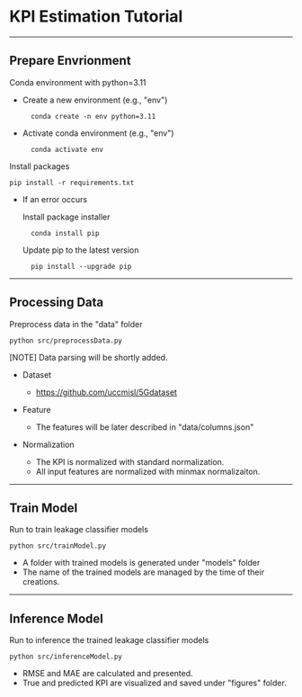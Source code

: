 # KPI Estimation Tutorial

---
## Prepare Envrionment

Conda environment with python=3.11

* Create a new environment (e.g., "env")

        conda create -n env python=3.11

* Activate conda environment (e.g., "env")

        conda activate env




Install packages

    pip install -r requirements.txt

* If an error occurs

    Install package installer

        conda install pip

    Update pip to the latest version

        pip install --upgrade pip

---
## Processing Data
Preprocess data in the "data" folder

    python src/preprocessData.py

[NOTE] Data parsing will be shortly added.

- Dataset
    - https://github.com/uccmisl/5Gdataset

- Feature
    - The features will be later described in "data/columns.json"

- Normalization
    - The KPI is normalized with standard normalization.
    - All input features are normalized with minmax normalizaiton.


---
## Train Model
Run to train leakage classifier models 

    python src/trainModel.py 

- A folder with trained models is generated under "models" folder 
- The name of the trained models are managed by the time of their creations.

---
## Inference Model
Run to inference the trained leakage classifier models


    python src/inferenceModel.py

- RMSE and MAE are calculated and presented.
- True and predicted KPI are visualized and saved under "figures" folder.





